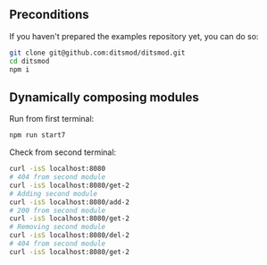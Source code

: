 ## Preconditions

If you haven't prepared the examples repository yet, you can do so:

```bash
git clone git@github.com:ditsmod/ditsmod.git
cd ditsmod
npm i
```

## Dynamically composing modules

Run from first terminal:

```bash
npm run start7
```

Check from second terminal:

```bash
curl -isS localhost:8080
# 404 from second module
curl -isS localhost:8080/get-2
# Adding second module
curl -isS localhost:8080/add-2
# 200 from second module
curl -isS localhost:8080/get-2
# Removing second module
curl -isS localhost:8080/del-2
# 404 from second module
curl -isS localhost:8080/get-2
```
